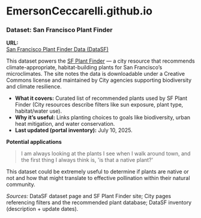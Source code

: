 # EmersonCeccarelli.github.io

### Dataset: San Francisco Plant Finder

**URL:**  
[San Francisco Plant Finder Data (DataSF)](https://data.sfgov.org/Energy-and-Environment/San-Francisco-Plant-Finder-Data/vmnk-skih/about_data)

This dataset powers the [SF Plant Finder](https://sfplanninggis.org/plantsf/) — a city resource that recommends climate-appropriate, habitat-building plants for San Francisco’s microclimates. The site notes the data is downloadable under a Creative Commons license and maintained by City agencies supporting biodiversity and climate resilience.

- **What it covers:** Curated list of recommended plants used by SF Plant Finder (City resources describe filters like sun exposure, plant type, habitat/water use).  
- **Why it’s useful:** Links planting choices to goals like biodiversity, urban heat mitigation, and water conservation.  
- **Last updated (portal inventory):** July 10, 2025.

**Potential applications**
>I am always looking at the plants I see when I walk around town, and the first thing I always think is, 'is that a native plant?'
>
This dataset could be extremely useful to determine if plants are native or not and how that might translate to effective pollination within their natural community.


*Sources:* DataSF dataset page and SF Plant Finder site; City pages referencing filters and the recommended plant database; DataSF inventory (description + update dates).
